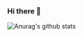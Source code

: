 ### Hi there 👋

![Anurag's github stats](https://github-readme-stats.vercel.app/api?username=AiaRup&show_icons=true&count_private=true&theme=nightowl)

<!--
**AiaRup/AiaRup** is a ✨ _special_ ✨ repository because its `README.md` (this file) appears on your GitHub profile.

Here are some ideas to get you started:

- 🔭 I’m currently working on ...
- 🌱 I’m currently learning ...
- 👯 I’m looking to collaborate on ...
- 🤔 I’m looking for help with ...
- 💬 Ask me about ...
- 📫 How to reach me: ...
- 😄 Pronouns: ...
- ⚡ Fun fact: ...
-->
